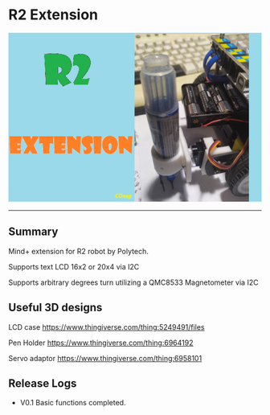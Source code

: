# R2 Extension


![](./arduinoC/_images/featured.png)

---------------------------------------------------------


## Summary
Mind+ extension for R2 robot by Polytech.

Supports text LCD 16x2 or 20x4 via I2C 

Supports arbitrary degrees turn utilizing a QMC8533 Magnetometer via I2C



## Useful 3D designs

LCD case  https://www.thingiverse.com/thing:5249491/files  

Pen Holder https://www.thingiverse.com/thing:6964192  

Servo adaptor https://www.thingiverse.com/thing:6958101



## Release Logs
* V0.1  Basic functions completed.

